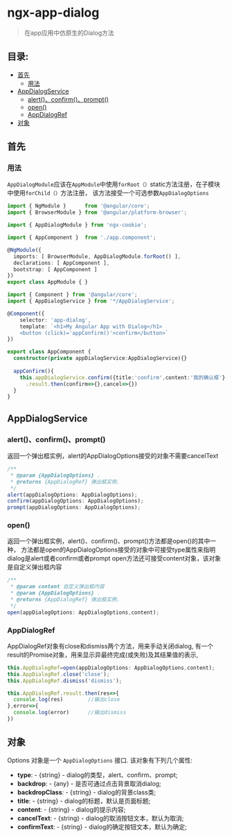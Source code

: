 # ngx-app-dialog

> 在app应用中仿原生的Dialog方法

## 目录:
- [首先](#get-started)
  - [用法](#usage)
- [AppDialogService](#appDialogservice)
  - [alert()、confirm()、prompt()](#dialog)
  - [open()](#open)
  - [AppDialogRef](#AppDialogRef)
- [对象](#Options)

## <a name="get-started"></a> 首先

### <a name="usage"></a> 用法

`AppDialogModule`应该在`AppModule`中使用`forRoot（）`static方法注册，在子模块中使用`forChild（）`方法注册，
该方法接受一个可选参数`AppDialogOptions`


```typescript
import { NgModule }      from '@angular/core';
import { BrowserModule } from '@angular/platform-browser';

import { AppDialogModule } from 'ngx-cookie';

import { AppComponent }  from './app.component';

@NgModule({
  imports: [ BrowserModule, AppDialogModule.forRoot() ],
  declarations: [ AppComponent ],
  bootstrap: [ AppComponent ]
})
export class AppModule { }
```

```typescript
import { Component } from '@angular/core';
import { AppDialogService } from '*/AppDialogService';

@Component({
    selector: 'app-dialog',
    template: `<h1>My Angular App with Dialog</h1>
    <button (click)='appConfirm()'>confirm</button>` 
})

export class AppComponent { 
  constructor(private appDialogService:AppDialogService){}
  
  appConfirm(){
    this.appDialogService.confirm({title:'confirm',content:'我的确认框'})
      .result.then(confirm=>{},cancel=>{})
  }
}
```

## <a name="appDialogservice"></a> AppDialogService

### <a name="dialog"></a> alert()、confirm()、prompt()
返回一个弹出框实例，alert的AppDialogOptions接受的对象不需要cancelText

```typescript
/**
 * @param {AppDialogOptions} .
 * @returns {AppDialogRef} 弹出框实例.
 */
alert(appDialogOptions: AppDialogOptions);
confirm(appDialogOptions: AppDialogOptions);
prompt(appDialogOptions: AppDialogOptions);
```

### <a name="open"></a> open()
返回一个弹出框实例，alert()、confirm()、prompt()方法都是open()的其中一种，
方法都是open的AppDialogOptions接受的对象中可接受type属性来指明dialog是alert或者confirm或者prompt
open方法还可接受content对象，该对象是自定义弹出框内容

```typescript
/**
 * @param content 自定义弹出框内容
 * @param {AppDialogOptions} .
 * @returns {AppDialogRef} 弹出框实例.
 */
open(appDialogOptions: AppDialogOptions,content);
```

### <a name="AppDialogRef"></a> AppDialogRef
AppDialogRef对象有close和dismiss两个方法，用来手动关闭dialog,
有一个result的Promise对象，用来显示异最终完成(或失败)及其结果值的表示,

```typescript
this.AppDialogRef=open(appDialogOptions: AppDialogOptions,content);
this.AppDialogRef.close('close');
this.AppDialogRef.dismiss('dismiss');

this.AppDialogRef.result.then(res=>{
  console.log(res)        //输出close
},error=>{
  console.log(error)      //输出dismiss
})
```

## <a name="options"></a> 对象

Options 对象是一个 `AppDialogOptions` 接口. 该对象有下列几个属性:

- **type**: - {string} - dialog的类型，alert、confirm、prompt;
- **backdrop**: - {any} - 是否可通过点击背景取消dialog;
- **backdropClass**: - {string} - dialog的背景class类;
- **title**: - {string} - dialog的标题，默认是页面标题;
- **content**: - {string} - dialog的提示内容;
- **cancelText**: - {string} - dialog的取消按钮文本，默认为取消;
- **confirmText**: - {string} - dialog的确定按钮文本，默认为确定;
